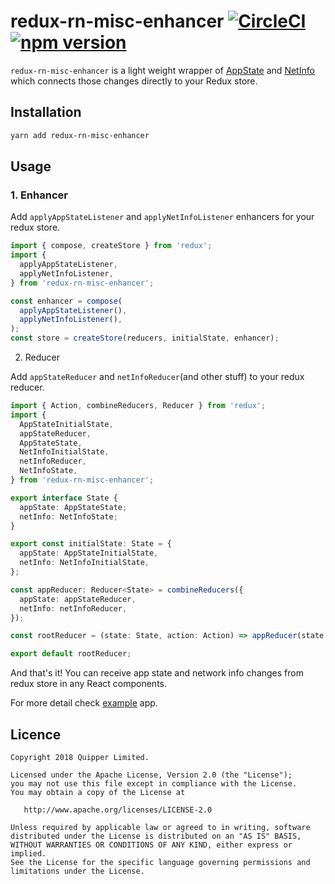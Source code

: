 # redux-rn-misc-enhancer [![CircleCI](https://circleci.com/gh/quipper/redux-rn-misc-enhancer.svg?style=svg)](https://circleci.com/gh/quipper/react-native-i18n-ts) [![npm version](https://badge.fury.io/js/redux-rn-misc-enhancer.svg)](https://badge.fury.io/js/redux-rn-misc-enhancer)

`redux-rn-misc-enhancer` is a light weight wrapper of [AppState](https://facebook.github.io/react-native/docs/appstate) and [NetInfo](https://facebook.github.io/react-native/docs/netinfo) which connects those changes directly to your Redux store.

## Installation

```sh
yarn add redux-rn-misc-enhancer
```

## Usage

### 1. Enhancer

Add `applyAppStateListener` and `applyNetInfoListener` enhancers for your redux store.

```ts
import { compose, createStore } from 'redux';
import {
  applyAppStateListener,
  applyNetInfoListener,
} from 'redux-rn-misc-enhancer';

const enhancer = compose(
  applyAppStateListener(),
  applyNetInfoListener(),
);
const store = createStore(reducers, initialState, enhancer);
```

2. Reducer

Add `appStateReducer` and `netInfoReducer`(and other stuff) to your redux reducer.

```ts
import { Action, combineReducers, Reducer } from 'redux';
import {
  AppStateInitialState,
  appStateReducer,
  AppStateState,
  NetInfoInitialState,
  netInfoReducer,
  NetInfoState,
} from 'redux-rn-misc-enhancer';

export interface State {
  appState: AppStateState;
  netInfo: NetInfoState;
}

export const initialState: State = {
  appState: AppStateInitialState,
  netInfo: NetInfoInitialState,
};

const appReducer: Reducer<State> = combineReducers({
  appState: appStateReducer,
  netInfo: netInfoReducer,
});

const rootReducer = (state: State, action: Action) => appReducer(state, action);

export default rootReducer;
```

And that's it! You can receive app state and network info changes from redux store in any React components.

For more detail check [example](https://github.com/quipper/redux-rn-misc-enhancer/tree/master/example) app.

## Licence

```
Copyright 2018 Quipper Limited.

Licensed under the Apache License, Version 2.0 (the "License");
you may not use this file except in compliance with the License.
You may obtain a copy of the License at

   http://www.apache.org/licenses/LICENSE-2.0

Unless required by applicable law or agreed to in writing, software
distributed under the License is distributed on an "AS IS" BASIS,
WITHOUT WARRANTIES OR CONDITIONS OF ANY KIND, either express or implied.
See the License for the specific language governing permissions and
limitations under the License.
```
